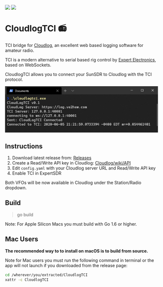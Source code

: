 [![](https://img.shields.io/github/v/release/anthonydiiorio/CloudlogTCI)](https://github.com/anthonydiiorio/CloudlogTCI/releases)
![](https://img.shields.io/github/license/anthonydiiorio/CloudlogTCI)

# CloudlogTCI 📻
TCI bridge for [Cloudlog](https://github.com/magicbug/Cloudlog), an excellent web based logging software for amateur radio.

TCI is a modern alternative to serial based rig control by [Expert Electronics](https://eesdr.com/en/), based on WebSockets. 

CloudlogTCI allows you to connect your SunSDR to Cloudlog with the TCI protocol.

![Terminal](/screenshots/term.png)

## Instructions

1. Download latest release from: [Releases](https://github.com/tanilolli/CloudlogTCI/releases)
2. Create a Read/Write API key in Cloudlog: [Cloudlog/wiki/API](https://github.com/magicbug/Cloudlog/wiki/API)
3. Edit `config.yaml` with your Cloudlog server URL and Read/Write API key
4. Enable TCI in ExpertSDR

Both VFOs will be now available in Cloudlog under the Station/Radio dropdown.

## Build

> go build

Note: For Apple Silicon Macs you must build with Go 1.6 or higher.

## Mac Users

**The recommended way to to install on macOS is to build from source.**

Note for Mac users you must run the following command in terminal or the app will not launch if you downloaded from the release page:

```bash
cd /wherever/you/extracted/CloudlogTCI
xattr -c CloudlogTCI
```

